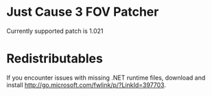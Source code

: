 # Just Cause 3 FOV Patcher
Currently supported patch is 1.021

# Redistributables
If you encounter issues with missing .NET runtime files, download and install http://go.microsoft.com/fwlink/p/?LinkId=397703.
